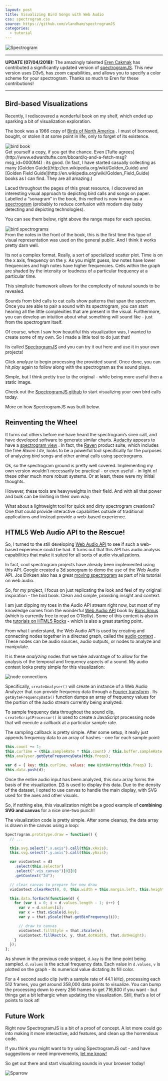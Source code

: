 ```yaml
---
layout: post
title: Visualizing Bird Songs with Web Audio
css: spectrogram.css
source: https://github.com/vlandham/spectrogramJS
categories:
  - tutorial
---
```


<script src="//d3js.org/d3.v3.min.js" charset="utf-8"></script>

<script type="text/javascript" src="vis/js/spectrogram.js"></script>

<div class="center">
<img class="center" src="http://vallandingham.me/images/vis/spectrogram.png" alt="Spectrogram" style="border:1px dotted #cccccc;"/>

</div>

---

**UPDATE (07/04/2018):** The amazingly talented [Eren Cakmak](https://github.com/eren-ck) has contributed a significantly updated version of [spectrogramJS](https://github.com/vlandham/spectrogramJS). This new version uses D3v5, has zoom capabilities, and allows you to specify a color scheme for your spectrogram. Thanks so much to Eren for these contributions!

---

## Bird-based Visualizations

Recently, I rediscovered a wonderful book on my shelf, which ended up sparking a bit of visualization exploration.

The book was a 1966 copy of [Birds of North America](http://www.amazon.com/Birds-North-America-Identification-Golden/dp/1582380902) . I must of borrowed, bought, or stolen it at some point in life, only to forget of its existence.

<div class="center">
<img class="center" src="http://vallandingham.me/images/vis/birds_book_front.jpg" alt="bird book" style="border:1px dotted #cccccc;"/>

</div>
Get yourself a copy, if you get the chance. Even [Tufte agrees](http://www.edwardtufte.com/bboard/q-and-a-fetch-msg?msg_id=0000M4) : its good. (In fact, I have started casually collecting as many [Golden Guide](http://en.wikipedia.org/wiki/Golden_Guide) and [Golden Field Guide](http://en.wikipedia.org/wiki/Golden_Field_Guide) books as I can find. They are all amazing.)

Laced throughout the pages of this great resource, I discovered an interesting visual approach to depicting bird calls and songs on paper. Labelled a “sonagram” in the book, this method is now known as a [spectrogram](http://en.wikipedia.org/wiki/Spectrogram) (probably to reduce confusion with modern day baby detecting and depicting technologies).

You can see them below, right above the range maps for each species.

<div class="center">
<img class="center" src="http://vallandingham.me/images/vis/book_spectrograms.jpg" alt="bird spectrograms" style="border:1px dotted #cccccc;"/>

</div>
From the notes in the front of the book, this is the first time this type of visual representation was used on the general public. And I think it works pretty darn well.

Its not a complex format. Really, a sort of specialized scatter plot. Time is on the x axis, frequency on the y. As you might guess, low notes have lower frequencies and high notes have higher frequencies. Cells within the graph are shaded by the intensity or loudness of a particular frequency at a particular time.

This simplistic framework allows for the complexity of natural sounds to be revealed.

Sounds from bird calls to cat calls show patterns that span the spectrum. Once you are able to pair a sound with its spectrogram, you can start hearing all the little complexities that are present in the visual. Furthermore, you can develop an intuition about what something will sound like - just from the spectrogram itself.

Of course, when I saw how beautiful this visualization was, I wanted to create some of my own. So I made a little tool to do just that!

Its called [SpectrogramJS](https://github.com/vlandham/spectrogramJS) and you can try it out here and use it in your own projects!

<div id="bird_vis" class="spectrogram">
</div>

<script>
var sample = new Spectrogram('vis/data/bird\_short.ogg', "\#bird\_vis", {width:600, height:200});
</script>

Click _analyze_ to begin processing the provided sound. Once done, you can hit _play_ again to follow along with the spectrogram as the sound plays.

Simple, but I think pretty true to the original - while being more useful then a static image.

Check out the [SpectrogramJS github](https://github.com/vlandham/spectrogramJS) to start visualizing your own bird calls today.

More on how SpectrogramJS was built below.

## Reinventing the Wheel

It turns out others before me have heard the spectrogram’s siren call, and have developed software to generate similar charts. [Audacity](http://audacity.sourceforge.net/) appears to have a [spectrogram view](http://www.youtube.com/watch?v=7WYw3qoTdU4) . In fact, the [Raven](http://www.birds.cornell.edu/brp/Raven/RavenOverview.html) product suite, which includes the free _Raven Lite_, looks to be a powerful tool specifically for the purposes of analyzing bird songs and other animal calls using spectrograms.

Ok, so the spectrogram ground is pretty well covered. Implementing my own version wouldn’t necessarily be practical - or even useful - in light of these other much more robust systems. Or at least, these were my initial thoughts.

However, these tools are heavyweights in their field. And with all that power and bulk can be limiting in their own way.

What about a lightweight tool for quick and dirty spectrogram creations? One that could provide interactive capabilities outside of traditional applications and instead provide a web-based experience.

## HTML5 Web Audio API to the Rescue!

So, I turned to the still developing [Web Audio API](https://dvcs.w3.org/hg/audio/raw-file/tip/webaudio/specification.html) to see if such a web-based experience could be had. It turns out that this API has audio analysis capabilities that make it suited for [all sorts](https://github.com/michaelbromley/soundcloud-visualizer) of audio visualizations.

In fact, cool spectrogram projects have already been implemented using this API. Google created a [3d sonogram](http://www.creativeapplications.net/javascript-2/web-audio-javascript-sound/) to demo the use of the Web Audio API. Jos Dirksen also has a great [moving spectrogram](http://www.smartjava.org/content/exploring-html5-web-audio-visualizing-sound) as part of his tutorial on web audio.

So, for my project, I focus on just replicating the look and feel of my original inspiration - the bird book. Clean and simple, providing insight and context.

I am just dipping my toes in the Audio API stream right now, but most of my knowledge comes from the wonderful [Web Audio API](http://chimera.labs.oreilly.com/books/1234000001552) book by [Boris Smus](http://twitter.com/borismus) (which is currently free to read on O’Reilly). Some of this content is also in the [tutorials on HTML5 Rocks](http://www.html5rocks.com/en/tutorials/webaudio/intro/) - which is also a great starting point.

From what I understand, the Web Audio API is used by creating and connecting nodes together in a directed graph, called the [audio context](https://developer.mozilla.org/en-US/docs/Web/API/AudioContext) . These nodes can be audio sources, audio outputs, or nodes to analyze and manipulate.

It is these _analyzing_ nodes that we take advantage of to allow for the analysis of the temporal and frequency aspects of a sound. My audio context looks pretty simple for this visualization:

<div class="center">
<img class="center" src="http://vallandingham.me/images/vis/audio_nodes.png" alt="node connections" style=""/>

</div>

Specifically, `createAnalyser()` will create an instance of a Web Audio Analyzer that can provide frequency data through a [Fourier transform](http://en.wikipedia.org/wiki/Fourier_transform) . Its `getByteFrequencyData()` function dumps an array of frequency values for the portion of the audio stream currently being analyzed.

To sample frequency data throughout the sound clip, `createScriptProcessor()` is used to create a JavaScript processing node that will execute a callback at a particular sample rate.

The sampling callback is pretty simple. After some setup, it really just appends frequency data to an array of hashes - one for each sample point:

```javascript
this.count += 1;
this.curTime = (this.sampleRate * this.count) / this.buffer.sampleRate;
this.analyser.getByteFrequencyData(this.freqs);

var d = { key: this.curTime, values: new Uint8Array(this.freqs) };
this.data.push(d);
```

Once the entire audio input has been analyzed, this `data` array forms the basis of the visualization. [D3](http://d3js.org/) is used to display this data. Due to the density of the dataset, I opted to use canvas to handle the main display, with SVG used for the axes and other visuals.

So, if nothing else, this visualization might be a good example of **combining SVG and canvas** for a nice one-two punch!

The visualization code is pretty simple. After some cleanup, the data array is drawn in the canvas using a loop:

```javascript
Spectrogram.prototype.draw = function() {
  // ...

  this.svg.select(".x.axis").call(this.xAxis);
  this.svg.select(".y.axis").call(this.yAxis);

  var visContext = d3
    .select(this.selector)
    .select(".vis_canvas")[0][0]
    .getContext("2d");

  // clear canvas to prepare for new draw
  visContext.clearRect(0, 0, this.width + this.margin.left, this.height);

  this.data.forEach(function(d) {
    for (var i = 0; i < d.values.length - 1; i++) {
      var v = d.values[i];
      var x = that.xScale(d.key);
      var y = that.yScale(that.getBinFrequency(i));

      // draw to canvas
      visContext.fillStyle = that.zScale(v);
      visContext.fillRect(x, y, that.dotWidth, that.dotHeight);
    }
  });
};
```

As shown in the previous code snippet, `d.key` is the time point being sampled. `d.values` is the actual frequency data. Each value in `d.values`, `v` is plotted on the graph - its numerical value dictating its fill color.

For a 4 second audio clip (with a sample rate of 44.1 kHz), processing each 512 frames, you get around 358,000 data points to visualize. You can bump the processing down to every 256 frames to get 716,800 if you want - but things get a bit lethargic when updating the visualization. Still, that’s a lot of points to look at!

## Future Work

Right now SpectrogramJS is a bit of a proof of concept. A lot more could go into making it more interactive, add features, and clean up the horrendous code.

If you think you might want to try using SpectrogramJS out - and have suggestions or need improvements, [let me know!](https://github.com/vlandham/spectrogramJS/issues)

So get out there and start visualizing sounds in your browser today!

<div class="center">
<img class="center" src="http://vallandingham.me/images/vis/sparrow.png" alt="Sparrow" style=""/>

</div>
